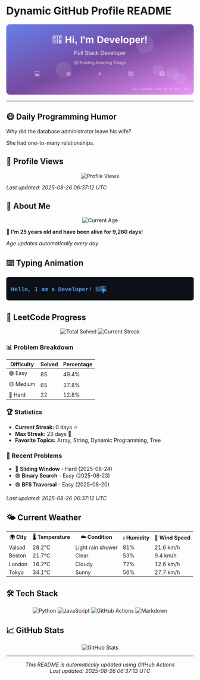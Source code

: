 # Dynamic GitHub Profile README

<!-- HEADER-START -->
<p align="center">
    <img src="./assets/header.svg" alt="Profile Header" />
</p>

---

<!-- HEADER-END -->

<!-- QUOTES-START -->
## 😄 Daily Programming Humor

Why did the database administrator leave his wife?

She had one-to-many relationships.

<!-- QUOTES-END -->

<!-- VISITOR-COUNTER-START -->
## 👀 Profile Views

<p align="center">
    <img src="https://img.shields.io/badge/Profile%20Views-562-blue?style=for-the-badge&logo=eye&logoColor=white" alt="Profile Views">
</p>

*Last updated: 2025-08-26 06:37:12 UTC*

<!-- VISITOR-COUNTER-END -->

<!-- AGE-START -->
## 🎂 About Me

<p align="center">
    <img src="https://img.shields.io/badge/Age-25%20years%204%20months%207%20days-brightgreen?style=for-the-badge&logo=calendar&logoColor=white" alt="Current Age">
</p>

**🌟 I'm 25 years old and have been alive for 9,260 days!**

*Age updates automatically every day*

<!-- AGE-END -->

<!-- TYPING-ANIMATION-START -->
## ⌨️ Typing Animation

<p align="center">
    <img src="./assets/typing_animation.svg" alt="Typing Animation" />
</p>

<!-- TYPING-ANIMATION-END -->

<!-- LEETCODE-START -->
## 🧩 LeetCode Progress

<p align="center">
    <img src="https://img.shields.io/badge/Total%20Solved-172-brightgreen?style=for-the-badge&logo=leetcode&logoColor=white" alt="Total Solved">
    <img src="https://img.shields.io/badge/Current%20Streak-0%20days-orange?style=for-the-badge&logo=fire&logoColor=white" alt="Current Streak">
</p>

### 📊 Problem Breakdown

| Difficulty | Solved | Percentage |
|------------|--------|------------|
| 🟢 Easy | 85 | 49.4% |
| 🟡 Medium | 65 | 37.8% |
| 🔴 Hard | 22 | 12.8% |

### 🏆 Statistics
- **Current Streak:** 0 days 🔥
- **Max Streak:** 23 days 🏅
- **Favorite Topics:** Array, String, Dynamic Programming, Tree

### 📝 Recent Problems
- 🔴 **Sliding Window** - Hard (2025-08-24)
- 🟢 **Binary Search** - Easy (2025-08-23)
- 🟢 **BFS Traversal** - Easy (2025-08-20)

*Last updated: 2025-08-26 06:37:12 UTC*

<!-- LEETCODE-END -->

<!-- WEATHER-START -->
## 🌤️ Current Weather

<table>
<tr>
    <th>🌍 City</th>
    <th>🌡️ Temperature</th>
    <th>☁️ Condition</th>
    <th>💧 Humidity</th>
    <th>💨 Wind Speed</th>
</tr>
<tr>
    <td>Valsad</td>
    <td>28.2°C</td>
    <td>Light rain shower</td>
    <td>81%</td>
    <td>21.6 km/h</td>
</tr>
<tr>
    <td>Boston</td>
    <td>21.7°C</td>
    <td>Clear</td>
    <td>53%</td>
    <td>9.4 km/h</td>
</tr>
<tr>
    <td>London</td>
    <td>16.2°C</td>
    <td>Cloudy</td>
    <td>72%</td>
    <td>12.6 km/h</td>
</tr>
<tr>
    <td>Tokyo</td>
    <td>34.1°C</td>
    <td>Sunny</td>
    <td>56%</td>
    <td>27.7 km/h</td>
</tr>
</table>
<!-- WEATHER-END -->

## 🛠️ Tech Stack

<p align="center">
    <img src="https://img.shields.io/badge/Python-3776AB?style=for-the-badge&logo=python&logoColor=white" alt="Python">
    <img src="https://img.shields.io/badge/JavaScript-F7DF1E?style=for-the-badge&logo=javascript&logoColor=black" alt="JavaScript">
    <img src="https://img.shields.io/badge/GitHub%20Actions-2088FF?style=for-the-badge&logo=github-actions&logoColor=white" alt="GitHub Actions">
    <img src="https://img.shields.io/badge/Markdown-000000?style=for-the-badge&logo=markdown&logoColor=white" alt="Markdown">
</p>

## 📈 GitHub Stats

<p align="center">
    <img src="https://github-readme-stats.vercel.app/api?username=ambicuity&show_icons=true&theme=radical" alt="GitHub Stats">
</p>

---

<p align="center">
    <i>This README is automatically updated using GitHub Actions</i><br>
    <i>Last updated: 2025-08-26 06:37:13 UTC</i>
</p>
